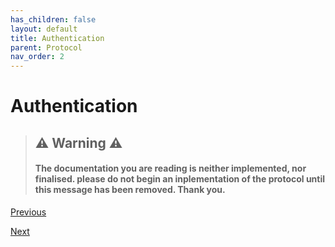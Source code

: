 ```yaml
---
has_children: false
layout: default
title: Authentication
parent: Protocol
nav_order: 2
---
```

# Authentication

> ## ⚠️ Warning ⚠️
> #### The documentation you are reading is neither implemented, nor finalised. please do not begin an inplementation of the protocol until this message has been removed. Thank you.




[Previous](General.md)

[Next](Queries.md)